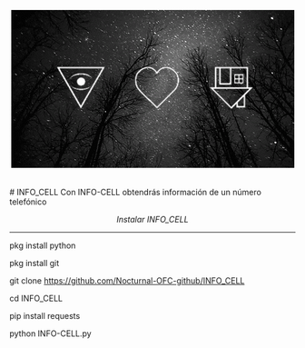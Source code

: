 <p align="center">
<img src="https://github.com/Nocturnal-OFC/Nocturnal-OFC/blob/main/GIF-1.gif" />
</p><br>
# INFO_CELL
Con INFO-CELL obtendrás información de un número telefónico 

<p align="center"><i>Instalar INFO_CELL</i></p>
<hr>
pkg install python

pkg install git

git clone https://github.com/Nocturnal-OFC-github/INFO_CELL

cd INFO_CELL

pip install requests

python INFO-CELL.py
